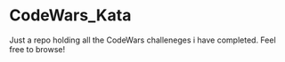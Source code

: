 # CodeWars_Kata

[codewars]:https://shankxwebdev.com/wp-content/uploads/2016/03/Screen-Shot-2016-03-28-at-7.51.42-AM.png

Just a repo holding all the CodeWars challeneges i have completed. Feel free to browse!

